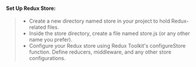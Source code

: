 #### Set Up Redux Store:
> - Create a new directory named store in your project to hold Redux-related files.
> - Inside the store directory, create a file named store.js (or any other name you prefer).
> - Configure your Redux store using Redux Toolkit's configureStore function. Define reducers, middleware, and any other store configurations.
